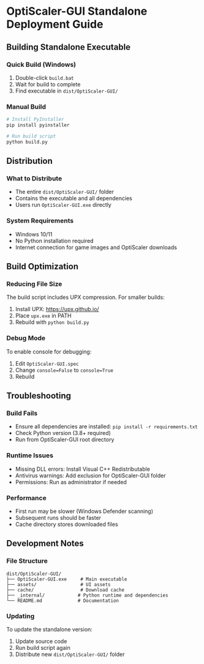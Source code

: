 # OptiScaler-GUI Standalone Deployment Guide

## Building Standalone Executable

### Quick Build (Windows)
1. Double-click `build.bat` 
2. Wait for build to complete
3. Find executable in `dist/OptiScaler-GUI/`

### Manual Build
```bash
# Install PyInstaller
pip install pyinstaller

# Run build script
python build.py
```

## Distribution

### What to Distribute
- The entire `dist/OptiScaler-GUI/` folder
- Contains the executable and all dependencies
- Users run `OptiScaler-GUI.exe` directly

### System Requirements
- Windows 10/11
- No Python installation required
- Internet connection for game images and OptiScaler downloads

## Build Optimization

### Reducing File Size
The build script includes UPX compression. For smaller builds:
1. Install UPX: https://upx.github.io/
2. Place `upx.exe` in PATH
3. Rebuild with `python build.py`

### Debug Mode
To enable console for debugging:
1. Edit `OptiScaler-GUI.spec`
2. Change `console=False` to `console=True`
3. Rebuild

## Troubleshooting

### Build Fails
- Ensure all dependencies are installed: `pip install -r requirements.txt`
- Check Python version (3.8+ required)
- Run from OptiScaler-GUI root directory

### Runtime Issues
- Missing DLL errors: Install Visual C++ Redistributable
- Antivirus warnings: Add exclusion for OptiScaler-GUI folder
- Permissions: Run as administrator if needed

### Performance
- First run may be slower (Windows Defender scanning)
- Subsequent runs should be faster
- Cache directory stores downloaded files

## Development Notes

### File Structure
```
dist/OptiScaler-GUI/
├── OptiScaler-GUI.exe     # Main executable
├── assets/                # UI assets
├── cache/                 # Download cache
├── _internal/            # Python runtime and dependencies
└── README.md             # Documentation
```

### Updating
To update the standalone version:
1. Update source code
2. Run build script again
3. Distribute new `dist/OptiScaler-GUI/` folder
